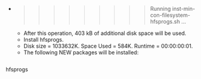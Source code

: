 * >>>>>>>>> Running inst-min-con-filesystem-hfsprogs.sh ...
  * After this operation, 403 kB of additional disk space will be used.
  * Install hfsprogs.
  * Disk size = 1033632K. Space Used = 584K. Runtime = 00:00:00:01.
  * The following NEW packages will be installed:
  ```bash
hfsprogs
  ```

